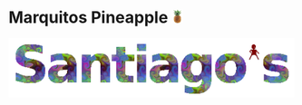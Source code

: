 
# Marquitos Pineapple ![Pineapple](./assets/images/pineapple.png)

![banner](./assets/images/banner.png)